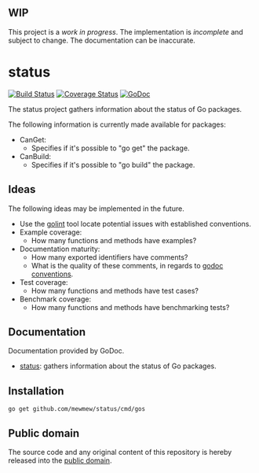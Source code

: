 ## WIP

This project is a *work in progress*. The implementation is *incomplete* and subject to change. The documentation can be inaccurate.

# status

[![Build Status](https://travis-ci.org/mewkiz/status.svg?branch=master)](https://travis-ci.org/mewkiz/status)
[![Coverage Status](https://img.shields.io/coveralls/mewkiz/status.svg)](https://coveralls.io/r/mewkiz/status?branch=master)
[![GoDoc](https://godoc.org/github.com/mewkiz/status?status.svg)](https://godoc.org/github.com/mewkiz/status)

The status project gathers information about the status of Go packages.

The following information is currently made available for packages:

- CanGet:
    - Specifies if it's possible to "go get" the package.
- CanBuild:
    - Specifies if it's possible to "go build" the package.

## Ideas

The following ideas may be implemented in the future.

- Use the [golint] tool locate potential issues with established conventions.
- Example coverage:
    - How many functions and methods have examples?
- Documentation maturity:
    - How many exported identifiers have comments?
    - What is the quality of these comments, in regards to [godoc conventions].
- Test coverage:
    - How many functions and methods have test cases?
- Benchmark coverage:
    - How many functions and methods have benchmarking tests?

[godoc conventions]: http://golang.org/doc/articles/godoc_documenting_go_code.html
[golint]: https://github.com/golang/lint/golint

## Documentation

Documentation provided by GoDoc.

- [status]: gathers information about the status of Go packages.

[status]: http://godoc.org/github.com/mewmew/status

## Installation

    go get github.com/mewmew/status/cmd/gos

## Public domain

The source code and any original content of this repository is hereby released into the [public domain].

[public domain]: https://creativecommons.org/publicdomain/zero/1.0/

